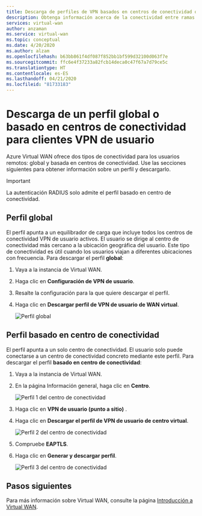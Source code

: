 ```yaml
---
title: Descarga de perfiles de VPN basados en centros de conectividad o globales de Azure Virtual WAN | Microsoft Docs
description: Obtenga información acerca de la conectividad entre ramas escalable y automatizada de rama a rama de Virtual WAN, las regiones en que está disponible y sus asociados.
services: virtual-wan
author: anzaman
ms.service: virtual-wan
ms.topic: conceptual
ms.date: 4/20/2020
ms.author: alzam
ms.openlocfilehash: b63bb861f4df087f852bb1bf599d32100d063f7e
ms.sourcegitcommit: ffc6e4f37233a82fcb14deca0c47f67a7d79ce5c
ms.translationtype: HT
ms.contentlocale: es-ES
ms.lasthandoff: 04/21/2020
ms.locfileid: "81733183"
---
```

# <a name="download-a-global-or-hub-based-profile-for-user-vpn-clients"></a>Descarga de un perfil global o basado en centros de conectividad para clientes VPN de usuario

Azure Virtual WAN ofrece dos tipos de conectividad para los usuarios remotos: global y basada en centros de conectividad. Use las secciones siguientes para obtener información sobre un perfil y descargarlo. 

> [!IMPORTANT]
> La autenticación RADIUS solo admite el perfil basado en centro de conectividad.

## <a name="global-profile"></a>Perfil global

El perfil apunta a un equilibrador de carga que incluye todos los centros de conectividad VPN de usuario activos. El usuario se dirige al centro de conectividad más cercano a la ubicación geográfica del usuario. Este tipo de conectividad es útil cuando los usuarios viajan a diferentes ubicaciones con frecuencia. Para descargar el perfil **global**:

1. Vaya a la instancia de Virtual WAN.
2. Haga clic en **Configuración de VPN de usuario**.
3. Resalte la configuración para la que quiere descargar el perfil.
4. Haga clic en **Descargar perfil de VPN de usuario de WAN virtual**.

   ![Perfil global](./media/global-hub-profile/global1.png)

## <a name="hub-based-profile"></a>Perfil basado en centro de conectividad

El perfil apunta a un solo centro de conectividad. El usuario solo puede conectarse a un centro de conectividad concreto mediante este perfil. Para descargar el perfil **basado en centro de conectividad**:

1. Vaya a la instancia de Virtual WAN.
2. En la página Información general, haga clic en **Centro**.

    ![Perfil 1 del centro de conectividad](./media/global-hub-profile/hub1.png)
3. Haga clic en **VPN de usuario (punto a sitio)** .
4. Haga clic en **Descargar el perfil de VPN de usuario de centro virtual**.

   ![Perfil 2 del centro de conectividad](./media/global-hub-profile/hub2.png)
5. Compruebe **EAPTLS**.
6. Haga clic en **Generar y descargar perfil**.

   ![Perfil 3 del centro de conectividad](./media/global-hub-profile/download.png)

## <a name="next-steps"></a>Pasos siguientes

Para más información sobre Virtual WAN, consulte la página [Introducción a Virtual WAN](virtual-wan-about.md).
